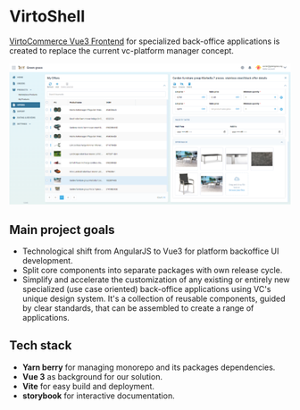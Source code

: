 # VirtoShell

[VirtoCommerce Vue3 Frontend](https://github.com/VirtoCommerce/vc-shell) for specialized back-office applications is created to replace the current vc-platform manager concept.

![Vendor portal](../media/vendor-portal.png)

## Main project goals

* Technological shift from AngularJS to Vue3 for platform backoffice UI development.
* Split core components into separate packages with own release cycle.
* Simplify and accelerate the customization of any existing or entirely new specialized (use case oriented) back-office applications using VC's unique design system. It's a collection of reusable components, guided by clear standards, that can be assembled to create a range of applications.

## Tech stack

* **Yarn berry** for managing monorepo and its packages dependencies.
* **Vue 3** as background for our solution.
* **Vite** for easy build and deployment.
* **storybook** for interactive documentation.
